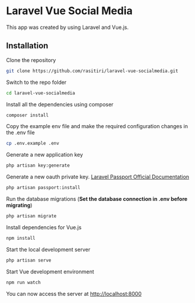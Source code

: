 # Laravel Vue Social Media

This app was created by using Laravel and Vue.js.

## Installation

Clone the repository

```bash
git clone https://github.com/rasitiri/laravel-vue-socialmedia.git
```

Switch to the repo folder

```bash
cd laravel-vue-socialmedia
```

Install all the dependencies using composer

```bash
composer install
```
Copy the example env file and make the required configuration changes in the .env file

```bash
cp .env.example .env
``` 

Generate a new application key

```bash
php artisan key:generate
```

Generate a new oauth private key. [Laravel Passport Official Documentation](https://laravel.com/docs/7.x/passport)

```bash
php artisan passport:install
```

Run the database migrations (**Set the database connection in .env before migrating**)

```bash
php artisan migrate
```

Install dependencies for Vue.js

```bash
npm install
```

Start the local development server

```bash
php artisan serve
```

Start Vue development environment

```bash
npm run watch
```

You can now access the server at [http://localhost:8000](http://localhost:8000)
